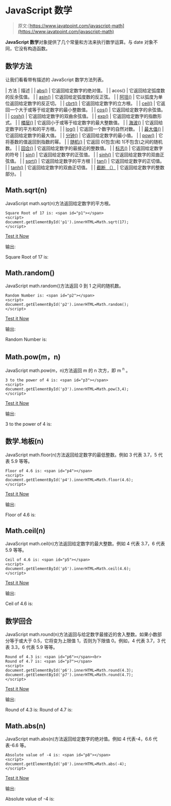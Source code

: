 # JavaScript 数学

> 原文:[https://www.javatpoint.com/javascript-math](https://www.javatpoint.com/javascript-math)

**JavaScript 数学**对象提供了几个常量和方法来执行数学运算。与 date 对象不同，它没有构造函数。

## 数学方法

让我们看看带有描述的 JavaScript 数学方法列表。

| 方法 | 描述 |
| [abs()](javascript-math-abs-method) | 它返回给定数字的绝对值。 |
| acos() | 它返回给定弧度数的反余弦值。 |
| [asin()](javascript-math-asin-method) | 它返回给定弧度数的反正弦。 |
| [阿坦()](javascript-math-atan-method) | 它以弧度为单位返回给定数字的反正切。 |
| [cbrt()](javascript-math-cbrt-method) | 它返回给定数字的立方根。 |
| [ceil()](javascript-math-ceil-method) | 它返回一个大于或等于给定数字的最小整数值。 |
| [cos()](javascript-math-cos-method) | 它返回给定数字的余弦值。 |
| [cosh()](javascript-math-cosh-method) | 它返回给定数字的双曲余弦值。 |
| [exp()](javascript-math-exp-method) | 它返回给定数字的指数形式。 |
| [楼层()](javascript-math-floor-method) | 它返回小于或等于给定数字的最大整数值。 |
| [海波()](javascript-math-hypot-method) | 它返回给定数字的平方和的平方根。 |
| [log()](javascript-math-log-method) | 它返回一个数字的自然对数。 |
| [最大值()](javascript-math-max-method) | 它返回给定数字的最大值。 |
| [分钟()](javascript-math-min-method) | 它返回给定数字的最小值。 |
| [pow()](javascript-math-pow-method) | 它将基数的值返回到指数的幂。 |
| [随机()](javascript-math-random-method) | 它返回 0(包含)和 1(不包含)之间的随机数。 |
| [回合()](javascript-math-round-method) | 它返回给定数字的最接近的整数值。 |
| [标志()](javascript-math-sign-method) | 它返回给定数字的符号 |
| [sin()](javascript-math-sin-method) | 它返回给定数字的正弦值。 |
| [sinh()](javascript-math-sinh-method) | 它返回给定数字的双曲正弦值。 |
| [sqrt()](javascript-math-sqrt-method) | 它返回给定数字的平方根 |
| [tan()](javascript-math-tan-method) | 它返回给定数字的正切值。 |
| [tanh()](javascript-math-tanh-method) | 它返回给定数字的双曲正切值。 |
| [截断 （）](javascript-math-trunc-method) | 它返回给定数字的整数部分。 |

## Math.sqrt(n)

JavaScript math.sqrt(n)方法返回给定数字的平方根。

```
Square Root of 17 is: <span id="p1"></span>  
<script>  
document.getElementById('p1').innerHTML=Math.sqrt(17);  
</script>  

```

[Test it Now](https://www.javatpoint.com/oprweb/test.jsp?filename=jsmath1)

输出:

Square Root of 17 is:

## Math.random()

JavaScript math.random()方法返回 0 到 1 之间的随机数。

```
Random Number is: <span id="p2"></span>  
<script>  
document.getElementById('p2').innerHTML=Math.random();  
</script> 

```

[Test it Now](https://www.javatpoint.com/oprweb/test.jsp?filename=jsmath2)

输出:

Random Number is:

## Math.pow(m，n)

JavaScript math.pow(m，n)方法返回 m 的 n 次方，即 m <sup>n</sup> 。

```
3 to the power of 4 is: <span id="p3"></span>  
<script>  
document.getElementById('p3').innerHTML=Math.pow(3,4);  
</script>  

```

[Test it Now](https://www.javatpoint.com/oprweb/test.jsp?filename=jsmath3)

输出:

3 to the power of 4 is:

## 数学.地板(n)

JavaScript math.floor(n)方法返回给定数字的最低整数。例如 3 代表 3.7，5 代表 5.9 等等。

```
Floor of 4.6 is: <span id="p4"></span>  
<script>  
document.getElementById('p4').innerHTML=Math.floor(4.6);  
</script>  

```

[Test it Now](https://www.javatpoint.com/oprweb/test.jsp?filename=jsmath4)

输出:

Floor of 4.6 is:

## Math.ceil(n)

JavaScript math.ceil(n)方法返回给定数字的最大整数。例如 4 代表 3.7，6 代表 5.9 等等。

```
Ceil of 4.6 is: <span id="p5"></span>  
<script>  
document.getElementById('p5').innerHTML=Math.ceil(4.6);  
</script>  

```

[Test it Now](https://www.javatpoint.com/oprweb/test.jsp?filename=jsmath5)

输出:

Ceil of 4.6 is:

## 数学回合

JavaScript math.round(n)方法返回与给定数字最接近的舍入整数。如果小数部分等于或大于 0.5，它将变为上限值 1，否则为下限值 0。例如，4 代表 3.7，3 代表 3.3，6 代表 5.9 等等。

```
Round of 4.3 is: <span id="p6"></span><br>  
Round of 4.7 is: <span id="p7"></span>  
<script>  
document.getElementById('p6').innerHTML=Math.round(4.3); 
document.getElementById('p7').innerHTML=Math.round(4.7);  
</script>  

```

[Test it Now](https://www.javatpoint.com/oprweb/test.jsp?filename=jsmath6)

输出:

Round of 4.3 is: Round of 4.7 is:

## Math.abs(n)

JavaScript math.abs(n)方法返回给定数字的绝对值。例如 4 代表-4，6.6 代表-6.6 等。

```
Absolute value of -4 is: <span id="p8"></span>    
<script>    
document.getElementById('p8').innerHTML=Math.abs(-4);    
</script> 

```

[Test it Now](https://www.javatpoint.com/oprweb/test.jsp?filename=jsmath7)

输出:

Absolute value of -4 is: